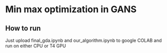 # Min max optimization in GANS

## How to run

Just upload final_gda.ipynb and our_algorithm.ipynb to google COLAB and run on either CPU or T4 GPU